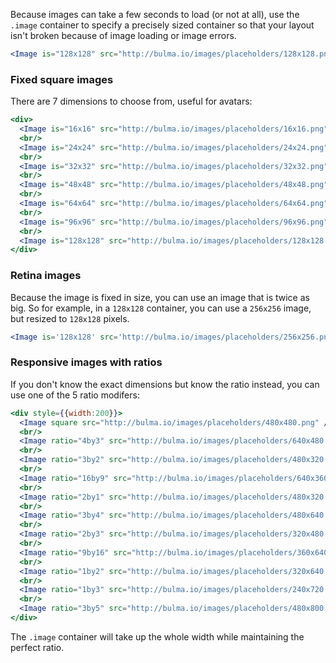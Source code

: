 
Because images can take a few seconds to load (or not at all), use the `.image` container to specify a precisely sized container so that your layout isn't broken because of image loading or image errors.

```jsx
<Image is="128x128" src="http://bulma.io/images/placeholders/128x128.png" />
```

### Fixed square images

There are 7 dimensions to choose from, useful for avatars:

```jsx
<div>
  <Image is="16x16" src="http://bulma.io/images/placeholders/16x16.png" />
  <br/>
  <Image is="24x24" src="http://bulma.io/images/placeholders/24x24.png" />
  <br/>
  <Image is="32x32" src="http://bulma.io/images/placeholders/32x32.png" />
  <br/>
  <Image is="48x48" src="http://bulma.io/images/placeholders/48x48.png" />
  <br/>
  <Image is="64x64" src="http://bulma.io/images/placeholders/64x64.png" />
  <br/>
  <Image is="96x96" src="http://bulma.io/images/placeholders/96x96.png" />
  <br/>
  <Image is="128x128" src="http://bulma.io/images/placeholders/128x128.png" />
</div>
```

### Retina images

Because the image is fixed in size, you can use an image that is twice as big. So for example, in a `128x128` container, you can use a `256x256` image, but resized to `128x128` pixels.

```jsx
<Image is='128x128' src='http://bulma.io/images/placeholders/256x256.png' />
```

### Responsive images with ratios

If you don't know the exact dimensions but know the ratio instead, you can use one of the 5 ratio modifers:

```jsx
<div style={{width:200}}>
  <Image square src="http://bulma.io/images/placeholders/480x480.png" />
  <br/>
  <Image ratio="4by3" src="http://bulma.io/images/placeholders/640x480.png" />
  <br/>
  <Image ratio="3by2" src="http://bulma.io/images/placeholders/480x320.png" />
  <br/>
  <Image ratio="16by9" src="http://bulma.io/images/placeholders/640x360.png" />
  <br/>
  <Image ratio="2by1" src="http://bulma.io/images/placeholders/480x320.png" />
  <br/>
  <Image ratio="3by4" src="http://bulma.io/images/placeholders/480x640.png" />
  <br/>
  <Image ratio="2by3" src="http://bulma.io/images/placeholders/320x480.png" />
  <br/>
  <Image ratio="9by16" src="http://bulma.io/images/placeholders/360x640.png" />
  <br/>
  <Image ratio="1by2" src="http://bulma.io/images/placeholders/320x640.png" />
  <br/>
  <Image ratio="1by3" src="http://bulma.io/images/placeholders/240x720.png" />
  <br/>
  <Image ratio="3by5" src="http://bulma.io/images/placeholders/480x800.png" />
</div>
```

The `.image` container will take up the whole width while maintaining the perfect ratio.
